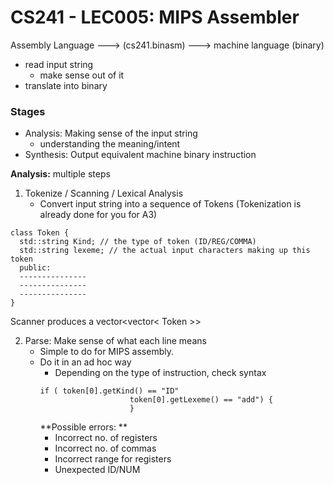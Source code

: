 # CS241 - LEC005: MIPS Assembler
Assembly Language ---> (cs241.binasm) ---> machine language (binary)

- read input string
  - make sense out of it
- translate into binary
### Stages
- Analysis: Making sense of the input string
  - understanding the meaning/intent
- Synthesis: Output equivalent machine binary instruction

**Analysis:** multiple steps
1. Tokenize / Scanning / Lexical Analysis
    - Convert input string into a sequence of Tokens (Tokenization is already done for you for A3)
  ```
class Token {
	std::string Kind; // the type of token (ID/REG/COMMA)
	std::string lexeme; // the actual input characters making up this token
	public:
	---------------
	---------------
	---------------
}
``` 
Scanner produces a vector<vector< Token >>

2. Parse: Make sense of what each line means
	- Simple to do for MIPS assembly.
	- Do it in an ad hoc way
	  - Depending on the type of instruction, check syntax
	  ```
	  if ( token[0].getKind() == "ID" 
						  token[0].getLexeme() == "add") {
						  }
	  ```
	  **Possible errors: **
	  - Incorrect no. of registers
	  - Incorrect no. of commas
	  - Incorrect range for registers
	  - Unexpected ID/NUM
<!--stackedit_data:
eyJoaXN0b3J5IjpbLTE3MTE4MzIwOTQsMTIzNzI4NzA5MywtMz
gzMTAxNDMyLC01NDU4MDA4Nl19
-->